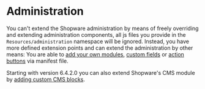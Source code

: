 # Administration

You can't extend the Shopware administration by means of freely overriding and extending administration components, all js files you provide in the `Resources/administration` namespace will be ignored. Instead, you have more defined extension points and can extend the administration by other means: You are able to [add your own modules](add-custom-modules), [custom fields](../custom-data/custom-fields) or [action buttons](add-custom-action-button) via manifest file.

Starting with version 6.4.2.0 you can also extend Shopware's CMS module by [adding custom CMS blocks](../content/cms/add-custom-cms-blocks).
